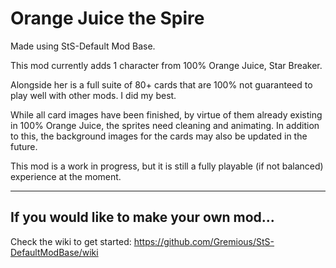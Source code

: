 # Orange Juice the Spire

Made using StS-Default Mod Base.

This mod currently adds 1 character from 100% Orange Juice, Star Breaker.

Alongside her is a full suite of 80+ cards that are 100% not guaranteed to play well with other mods. I did my best.

While all card images have been finished, by virtue of them already existing in 100% Orange Juice, the sprites need cleaning and animating. In addition to this, the background images for the cards may also be updated in the future.

This mod is a work in progress, but it is still a fully playable (if not balanced) experience at the moment.



---

## If you would like to make your own mod...
Check the wiki to get started: https://github.com/Gremious/StS-DefaultModBase/wiki
